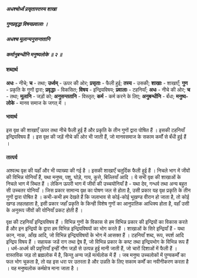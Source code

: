 ##### अधश्चोर्ध्वं प्रसृतास्तस्य शाखा
##### गुणप्रवृद्धा विषयप्रवालाः ।
##### अधश्च मूलान्यनुसन्ततानि
##### कर्मानुबन्धीनि मनुष्यलोके ॥ २ ॥

#### शब्दार्थ

**अधः** - नीचे; **च** - तथा; **उर्ध्वम्** - ऊपर की ओर; **प्रसृताः** - फैली हुई; **तस्य** - उसकी; **शाखाः** - शाखाएँ; **गुण** - प्रकृति के गुणों द्वारा; **प्रवृद्धाः** - विकसित; **विषय** - इन्द्रियविषय; **प्रवालाः** - टहनियाँ; **अधः** - नीचे की ओर; **च** - तथा; **मूलानि** - जड़ों को; **अनुसन्ततानि** - विस्तृत; **कर्म** - कर्म करने के लिए; **अनुबन्धीनि** - बँधा; **मनुष्य-लोके** - मानव समाज के जगत् में ।

#### भावार्थ

इस वृक्ष की शाखाएँ ऊपर तथा नीचे फैली हुई हैं और प्रकृति के तीन गुणों द्वारा पोषित हैं । इसकी टहनियाँ इन्द्रियविषय हैं । इस वृक्ष की जड़ें नीचे की ओर भी जाती हैं, जो मानवसमाज के सकाम कर्मों से बँधी हुई हैं ।

#### तात्पर्य

अश्वत्थ वृक्ष की यहाँ और भी व्याख्या की गई है । इसकी शाखाएँ चतुर्दिक फैली हुई हैं । निचले भाग में जीवों की विभिन्न योनियाँ हैं, यथा मनुष्य, पशु, घोड़े, गाय, कुत्ते, बिल्लियाँ आदि । ये सभी वृक्ष की शाखाओं के निचले भाग में स्थित हैं । लेकिन ऊपरी भाग में जीवों की उच्चयोनियाँ है - यथा देव, गन्धर्व तथा अन्य बहुत सी उच्चतर योनियाँ । जिस प्रकार सामान्य वृक्ष का पोषण जल से होता है, उसी प्रकार यह वृक्ष प्रकृति के तीन गुणों द्वारा पोषित है । कभी-कभी हम देखते हैं कि जलाभाव से कोई-कोई भूखण्ड वीरान हो जाता है, तो कोई खण्ड लहलहाता है, इसी प्रकार जहाँ प्रकृति के किन्ही विशेष गुणों का आनुपातिक आधिक्य होता है, वहाँ उसी के अनुरूप जीवों की योनियाँ प्रकट होती हैं ।

वृक्ष की टहनियाँ इन्द्रियविषय हैं । विभिन्न गुणों के विकास से हम विभिन्न प्रकार की इन्द्रियों का विकास करते हैं और इन इन्द्रियों के द्वारा हम विभिन्न इन्द्रियविषयों का भोग करते हैं । शाखाओं के सिरे इन्द्रियाँ हैं - यथा कान, नाक, आँख आदि, जो विभिन्न इन्द्रियविषयों के भोग में आसक्त हैं । टहनियाँ शब्द, रूप, स्पर्श आदि इन्द्रिय विषय हैं । सहायक जडें राग तथा द्वेष हैं, जो विभिन्न प्रकार के कष्ट तथा इन्द्रियभोग के विभिन्न रूप हैं । धर्म-अधर्म की प्रवृत्तियाँ इन्हीं गौण जड़ों से उत्पन्न हुई मानी जाती हैं, जो चारों दिशाओं में फैली हैं । वास्तविक जड़ तो ब्रह्मलोक में है, किन्तु अन्य जड़ें मर्त्यलोक में हैं । जब मनुष्य उच्चलोकों में पुण्यकर्मों का फल भोग चुकता है, तो वह इस धरा पर उतरता है और उन्नति के लिए सकाम कर्मों का नवीनीकरण करता है । यह मनुष्यलोक कर्मक्षेत्र माना जाता है ।
